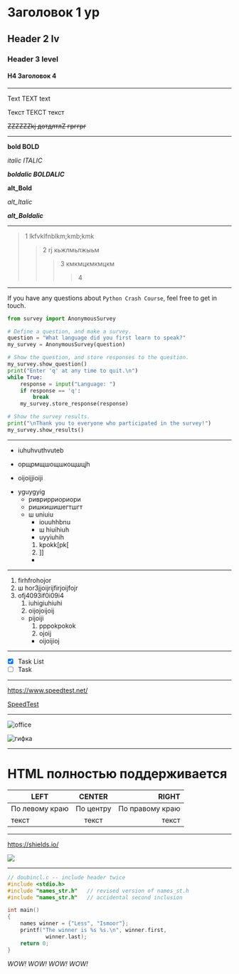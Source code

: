 # Заголовок 1 ур
## Header 2 lv
### Header 3 level
#### H4 Заголовок 4
___

Text TEXT text

Текст ТЕКСТ текст

~~ZZZZZZkj дотдлтлZ грггрг~~
___

**bold BOLD**

*italic ITALIC*

***boldalic BOLDALIC***

__alt_Bold__

_alt_Italic_

___alt_Boldalic___

***
>1 lkfvklfnblkm;kmb;kmk
>>2 rj кьжлмьлжыьм
>>>3 кмкмцкмкмцкм
>>>>4
****

If you have any questions about `Python Crash Course`, feel free to get in touch.

```python
from survey import AnonymousSurvey

# Define a question, and make a survey.
question = "What language did you first learn to speak?"
my_survey = AnonymousSurvey(question)

# Show the question, and store responses to the question.
my_survey.show_question()
print("Enter 'q' at any time to quit.\n")
while True:
    response = input("Language: ")
    if response == 'q':
        break
    my_survey.store_response(response)

# Show the survey results.
print("\nThank you to everyone who participated in the survey!")
my_survey.show_results()
```
***

- iuhuhvuthvuteb
+ орщрмщшощшкощшцjh
* oijoijjioiji

+ yguygyig
  + риврирриориори
  + ришкишишегтшгт
  + ш uniuiu
      + iouuhhbnu
      + ш hiuihiuh
      + uyyiuhih
      1. kpokk[pk[
      2. ]]
      + 
___
1. firhfrohojor
2. ш hor3jjoijrijfirjoijfojr
3. ofj4093if0i09i4
    1. iuhigiuhiuhi
    2. oijojoijoij
    + pijoiji
        1. pppokpokok
        2. ojoij
        * oijoijioj 
  ___
- [X] Task List
- [ ] Task 
___

https://www.speedtest.net/


[SpeedTest](https://www.speedtest.net/)

___

![office](https://mykaleidoscope.ru/uploads/posts/2021-03/1615549261_37-p-krasivii-ofis-39.jpg "office_photo")

![](https://cdn.trinixy.ru/pics5/20171108/trippy_gifs_07.gif "гифка")


___

<h1>HTML полностью поддерживается</h1>

| LEFT | CENTER | RIGHT |
|--------------|:-------:|--------------:|
|По левому краю|По центру|По правому краю|
|текст|текст|текст|
___
https://shields.io/


![](https://img.shields.io/github/repo-size/toorts/alien_invasion)
___

```C
// doubincl.c -- include header twice
#include <stdio.h>
#include "names_str.h"   // revised version of names_st.h
#include "names_str.h"   // accidental second inclusion

int main()
{
    names winner = {"Less", "Ismoor"};
    printf("The winner is %s %s.\n", winner.first,
            winner.last);
    return 0;
}
```
*WOW!*
*WOW!*
*WOW!*
*WOW!*
